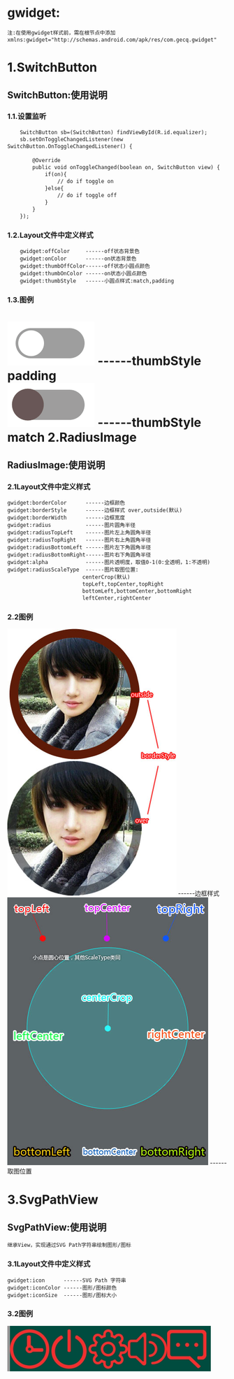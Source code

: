gwidget:
=======
	注:在使用gwidget样式前，需在根节点中添加
	xmlns:gwidget="http://schemas.android.com/apk/res/com.gecq.gwidget"
1.SwitchButton
============
SwitchButton:使用说明
--------
### 1.1.设置监听
    
		SwitchButton sb=(SwitchButton) findViewById(R.id.equalizer);
		sb.setOnToggleChangedListener(new SwitchButton.OnToggleChangedListener() {
			
			@Override
			public void onToggleChanged(boolean on, SwitchButton view) {
				if(on){
					// do if toggle on
				}else{
					// do if toggle off
				}
			}
		});
### 1.2.Layout文件中定义样式
		
		gwidget:offColor     ------off状态背景色
		gwidget:onColor      ------on状态背景色
		gwidget:thumbOffColor------off状态小圆点颜色
		gwidget:thumbOnColor ------on状态小圆点颜色
		gwidget:thumbStyle   ------小圆点样式:match,padding
### 1.3.图例
![github](https://github.com/gechaoqing/gwidget/blob/master/switchbutton.gif) ------thumbStyle padding <br>
![github](https://github.com/gechaoqing/gwidget/blob/master/switchbutton1.gif) ------thumbStyle match
2.RadiusImage
===========
RadiusImage:使用说明
----------
### 2.1Layout文件中定义样式
	gwidget:borderColor      ------边框颜色
    gwidget:borderStyle      ------边框样式 over,outside(默认)
    gwidget:borderWidth      ------边框宽度
    gwidget:radius           ------图片圆角半径
	gwidget:radiusTopLeft    ------图片左上角圆角半径
	gwidget:radiusTopRight   ------图片右上角圆角半径
	gwidget:radiusBottomLeft ------图片左下角圆角半径
	gwidget:radiusBottomRight------图片右下角圆角半径
	gwidget:alpha            ------图片透明度，取值0-1(0:全透明，1:不透明)
	gwidget:radiusScaleType  ------图片取图位置:
							centerCrop(默认)
							topLeft,topCenter,topRight
							bottomLeft,bottomCenter,bottomRight
							leftCenter,rightCenter
### 2.2图例
![github](https://github.com/gechaoqing/gwidget/blob/master/radiusImage1.jpg) ------边框样式
<br>
![github](https://github.com/gechaoqing/gwidget/blob/master/radiusImage2.jpg) ------取图位置

3.SvgPathView
===========
SvgPathView:使用说明
----------
	继承View，实现通过SVG Path字符串绘制图形/图标
### 3.1Layout文件中定义样式
	gwidget:icon      ------SVG Path 字符串
	gwidget:iconColor ------图形/图标颜色
	gwidget:iconSize  ------图形/图标大小
### 3.2图例
![github](https://github.com/gechaoqing/gwidget/blob/master/icon.jpg) 